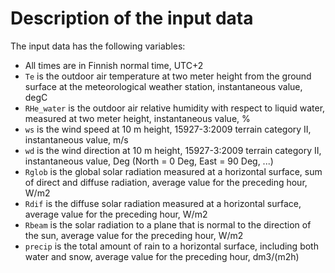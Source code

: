 # Description of the input data

The input data has the following variables:
- All times are in Finnish normal time, UTC+2
- `Te` is the outdoor air temperature at two meter height from the ground surface at the meteorological weather station, instantaneous value, degC
- `RHe_water` is the outdoor air relative humidity with respect to liquid water, measured at two meter height, instantaneous value, %
- `ws` is the wind speed at 10 m height, 15927-3:2009 terrain category II, instantaneous value, m/s
- `wd` is the wind direction at 10 m height, 15927-3:2009 terrain category II, instantaneous value, Deg (North = 0 Deg, East = 90 Deg, ...)
- `Rglob` is the global solar radiation measured at a horizontal surface, sum of direct and diffuse radiation, average value for the preceding hour, W/m2
- `Rdif` is the diffuse solar radiation measured at a horizontal surface, average value for the preceding hour, W/m2
- `Rbeam` is the solar radiation to a plane that is normal to the direction of the sun, average value for the preceding hour, W/m2
- `precip` is the total amount of rain to a horizontal surface, including both water and snow, average value for the preceding hour, dm3/(m2h)

